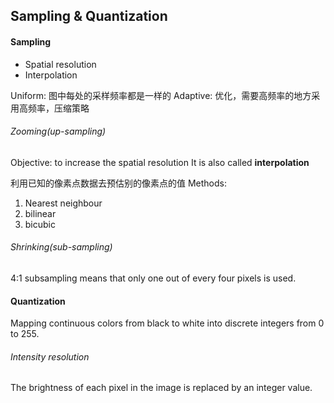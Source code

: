 ## Sampling & Quantization
#### Sampling
- Spatial resolution
- Interpolation

Uniform: 图中每处的采样频率都是一样的
Adaptive: 优化，需要高频率的地方采用高频率，压缩策略

###### Zooming(up-sampling)
Objective: to increase the spatial resolution
It is also called **interpolation**

利用已知的像素点数据去预估别的像素点的值
Methods:
1. Nearest neighbour
2. bilinear
3. bicubic
###### Shrinking(sub-sampling)
4:1 subsampling means that only one out of every four pixels is used.


#### Quantization
Mapping continuous colors from black to white into discrete integers from 0 to 255.

###### Intensity resolution
The brightness of each pixel in the image is replaced by an integer value.